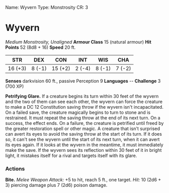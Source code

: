 Name: Wyvern
Type: Monstrosity
CR: 3

# Wyvern
_Medium Monstrosity, Unaligned_
**Armour Class** 15 (natural armour)
**Hit Points** 52 (8d8 + 16)
**Speed** 20 ft.

| STR      | DEX     | CON      | INT     | WIS     | CHA     |
|----------|---------|----------|---------|---------|---------|
| 16 (+3)  | 8 (-1)  | 15 (+2)  | 2 (-4)  | 8 (-1)  | 7 (-2)  |

**Senses** darkvision 60 ft., passive Perception 9
**Languages** --
**Challenge** 3 (700 XP)

**Petrifying Glare.** If a creature begins its turn within 30 feet of the wyvern and the two of them can see each other, the wyvern can force the creature to make a DC 12 Constitution saving throw if the wyvern isn't incapacitated. On a failed save, the creature magically begins to turn to stone and is restrained. It must repeat the saving throw at the end of its next turn. On a success, the effect ends. On a failure, the creature is petrified until freed by the greater restoration spell or other magic.
A creature that isn't surprised can avert its eyes to avoid the saving throw at the start of its turn. If it does so, it can't see the wyvern until the start of its next turn, when it can avert its eyes again.
If it looks at the wyvern in the meantime, it must immediately make the save. If the wyvern sees its reflection within 30 feet of it in bright light, it mistakes itself for a rival and targets itself with its glare.

### Actions
**Bite.** _Melee Weapon Attack:_ +5 to hit, reach 5 ft., one target. _Hit:_ 10 (2d6 + 3) piercing damage plus 7 (2d6) poison damage.